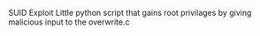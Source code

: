 SUID Exploit Little python script that gains root privilages by giving malicious input to the overwrite.c
